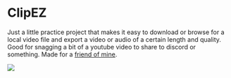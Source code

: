 # ClipEZ

Just a little practice project that makes it easy to download or browse for a local video file and export a video or audio of a certain length and quality. Good for snagging a bit of a youtube video to share to discord or something. Made for a [friend of mine](https://github.com/ragnarok9x).

![](https://i.imgur.com/EXMmWTf.png)
